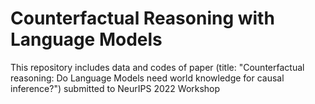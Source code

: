 # Counterfactual Reasoning with Language Models

This repository includes data and codes of paper (title: "Counterfactual reasoning: Do Language Models need
world knowledge for causal inference?") submitted to NeurIPS 2022 Workshop
